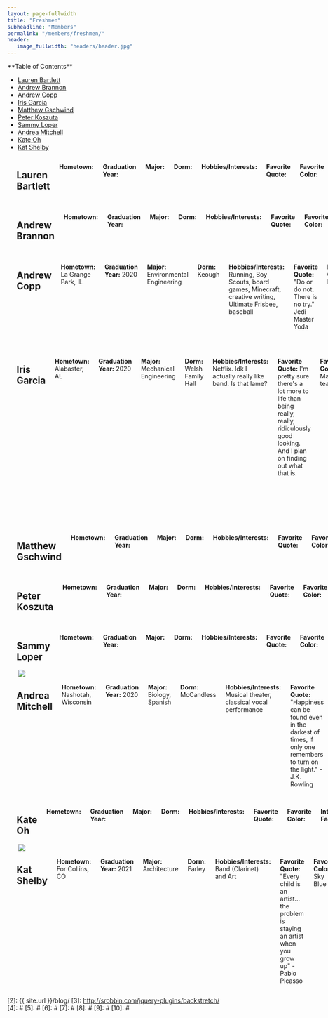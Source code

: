 ```yaml
---
layout: page-fullwidth
title: "Freshmen"
subheadline: "Members"
permalink: "/members/freshmen/"
header:
   image_fullwidth: "headers/header.jpg"
---
```


<div class="row">
<div class="medium-4 medium-push-8 columns" markdown="1">
<div class="panel radius" markdown="1">
**Table of Contents**

* <a href="#lauren_bartlett">Lauren Bartlett</a>
* <a href="#andrew_brannon">Andrew Brannon</a>
* <a href="#andrew_copp">Andrew Copp</a>
* <a href="#iris_garcia">Iris Garcia</a>
* <a href="#matthew_gschwind">Matthew Gschwind</a>
* <a href="#peter_koszuta">Peter Koszuta</a>
* <a href="#sammy_loper">Sammy Loper</a>
* <a href="#andrea_mitchell">Andrea Mitchell</a>
* <a href="#kate_oh">Kate Oh</a>
* <a href="#kat_shelby">Kat Shelby</a>

</div>
</div><!-- /.medium-4.columns -->



<div class="medium-8 medium-pull-4 columns" markdown="1">
<a name="lauren_bartlett"></a> 

## Lauren Bartlett

**Hometown:**

**Graduation Year:**

**Major:**

**Dorm:**

**Hobbies/Interests:**

**Favorite Quote:**

**Favorite Color:**

**Interesting Fact(s):**

**Future Plans:**

**Dream Job:**

**Favorite Song:**

**Favorite Place on Campus:**

**Favorite Band Memory:**

</div><!-- /.medium-8.columns -->
</div>



<div class="row">
<div class="medium-4 medium-push-8 columns" markdown="1"> 
&nbsp;

<!-- <img src="{{ site.url }}/images/bios/name.jpg"> -->
</div><!-- /.medium-4.columns -->
<div class="medium-8 medium-pull-4 columns" markdown="1">
<a name="andrew_brannon"></a> 

## Andrew Brannon

**Hometown:** 

**Graduation Year:**

**Major:** 

**Dorm:**

**Hobbies/Interests:**

**Favorite Quote:**

**Favorite Color:**

**Interesting Fact(s):**

**Future Plans:**

**Dream Job:**

**Favorite Song:**

**Favorite Place on Campus:**

**Favorite Band Memory:**


</div><!-- /.medium-8.columns -->
</div>



<div class="row">
<div class="medium-4 medium-push-8 columns" markdown="1"> 
&nbsp;

<!-- <img src="{{ site.url }}/images/bios/name.jpg"> -->
</div><!-- /.medium-4.columns -->
<div class="medium-8 medium-pull-4 columns" markdown="1">
<a name="andrew_copp"></a> 

## Andrew Copp

**Hometown:** La Grange Park, IL

**Graduation Year:** 2020

**Major:** Environmental Engineering

**Dorm:** Keough

**Hobbies/Interests:** Running, Boy Scouts, board games, Minecraft, creative writing, Ultimate Frisbee, baseball

**Favorite Quote:** "Do or do not. There is no try." Jedi Master Yoda

**Favorite Color:** Blue

**Interesting Fact(s):** I have an extra half of a vertebrae in my spine and an extra rib. 

**Future Plans:** Attending the University of Notre Dame for the next 4 years.

**Dream Job:** National Park Service Ranger

**Favorite Song:** America - Imagine Dragons

**Favorite Place on Campus:** Jordan Hall of Science

**Favorite Band Memory:** Band camp and making the marching band.


</div><!-- /.medium-8.columns -->
</div>




<div class="row">
<div class="medium-4 medium-push-8 columns" markdown="1"> 
&nbsp;

<!-- <img src="{{ site.url }}/images/bios/name.jpg"> -->
</div><!-- /.medium-4.columns -->
<div class="medium-8 medium-pull-4 columns" markdown="1">
<a name="iris_garcia"></a> 

## Iris Garcia

**Hometown:** Alabaster, AL

**Graduation Year:** 2020

**Major:** Mechanical Engineering

**Dorm:** Welsh Family Hall

**Hobbies/Interests:** Netflix. Idk I actually really like band. Is that lame?

**Favorite Quote:** I'm pretty sure there's a lot more to life than being really, really, ridiculously good looking. And I plan on finding out what that is.

**Favorite Color:** Maroon, teal

**Interesting Fact(s):** I can do a mean cartwheel

**Future Plans:** Travel, make bank, honestly just love the life I'm living

**Dream Job:** Disney Imagineer

**Favorite Song:** Right now they're "Crazy=Genius", "Me Too"

**Favorite Place on Campus:** Subject to change: my bed. I am tired 25/8

**Favorite Band Memory:** Band of the the Fighting Irish memory? Meeting all you lovely peopl!! Band in general? Going to Disney World with all my band friends last year


</div><!-- /.medium-8.columns -->
</div>




<div class="row">
<div class="medium-4 medium-push-8 columns" markdown="1"> 
&nbsp;

<!-- <img src="{{ site.url }}/images/bios/name.jpg"> -->
</div><!-- /.medium-4.columns -->
<div class="medium-8 medium-pull-4 columns" markdown="1">
<a name="matthew_gschwind"></a> 

## Matthew Gschwind

**Hometown:** 

**Graduation Year:**

**Major:** 

**Dorm:**

**Hobbies/Interests:**

**Favorite Quote:**

**Favorite Color:**

**Interesting Fact(s):**

**Future Plans:**

**Dream Job:**

**Favorite Song:**

**Favorite Place on Campus:**

**Favorite Band Memory:**


</div><!-- /.medium-8.columns -->
</div>



<div class="row">
<div class="medium-4 medium-push-8 columns" markdown="1"> 
&nbsp;

<!-- <img src="{{ site.url }}/images/bios/name.jpg"> -->
</div><!-- /.medium-4.columns -->
<div class="medium-8 medium-pull-4 columns" markdown="1">
<a name="peter_koszuta"></a> 

## Peter Koszuta

**Hometown:** 

**Graduation Year:**

**Major:** 

**Dorm:**

**Hobbies/Interests:**

**Favorite Quote:**

**Favorite Color:**

**Interesting Fact(s):**

**Future Plans:**

**Dream Job:**

**Favorite Song:**

**Favorite Place on Campus:**

**Favorite Band Memory:**


</div><!-- /.medium-8.columns -->
</div>



<div class="row">
<div class="medium-4 medium-push-8 columns" markdown="1"> 
&nbsp;

<!-- <img src="{{ site.url }}/images/bios/name.jpg"> -->
</div><!-- /.medium-4.columns -->
<div class="medium-8 medium-pull-4 columns" markdown="1">
<a name="sammy_loper"></a> 

## Sammy Loper

**Hometown:** 

**Graduation Year:**

**Major:** 

**Dorm:**

**Hobbies/Interests:**

**Favorite Quote:**

**Favorite Color:**

**Interesting Fact(s):**

**Future Plans:**

**Dream Job:**

**Favorite Song:**

**Favorite Place on Campus:**

**Favorite Band Memory:**


</div><!-- /.medium-8.columns -->
</div>



<div class="row">
<div class="medium-4 medium-push-8 columns" markdown="1"> 
&nbsp;

<img src="{{ site.url }}/images/bios/andrea.jpg">
</div><!-- /.medium-4.columns -->
<div class="medium-8 medium-pull-4 columns" markdown="1">
<a name="andrea_mitchell"></a> 

## Andrea Mitchell

**Hometown:** Nashotah, Wisconsin

**Graduation Year:** 2020

**Major:** Biology, Spanish

**Dorm:** McCandless

**Hobbies/Interests:** Musical theater, classical vocal performance 

**Favorite Quote:** "Happiness can be found even in the darkest of times, if only one remembers to turn on the light." -J.K. Rowling 

**Favorite Color:** Blue

**Interesting Fact(s):** Member of the Hammes family (Hammes Bookstore)

**Future Plans:** Med school

**Dream Job:** Pediatric physician

**Favorite Song:** "Budapest" -George Ezra

**Favorite Place on Campus:** The Grotto

**Favorite Band Memory:** First march out!


</div><!-- /.medium-8.columns -->
</div>



<div class="row">
<div class="medium-4 medium-push-8 columns" markdown="1"> 
&nbsp;

<!-- <img src="{{ site.url }}/images/bios/name.jpg"> -->
</div><!-- /.medium-4.columns -->
<div class="medium-8 medium-pull-4 columns" markdown="1">
<a name="kate_oh"></a> 

## Kate Oh

**Hometown:** 

**Graduation Year:**

**Major:** 

**Dorm:**

**Hobbies/Interests:**

**Favorite Quote:**

**Favorite Color:**

**Interesting Fact(s):**

**Future Plans:**

**Dream Job:**

**Favorite Song:**

**Favorite Place on Campus:**

**Favorite Band Memory:**


</div><!-- /.medium-8.columns -->
</div>



<div class="row">
<div class="medium-4 medium-push-8 columns" markdown="1"> 
&nbsp;

<img src="{{ site.url }}/images/bios/kat.png">
</div><!-- /.medium-4.columns -->
<div class="medium-8 medium-pull-4 columns" markdown="1">
<a name="kat_shelby"></a> 

## Kat Shelby

**Hometown:** For Collins, CO

**Graduation Year:** 2021

**Major:** Architecture

**Dorm:** Farley

**Hobbies/Interests:** Band (Clarinet) and Art

**Favorite Quote:** "Every child is an artist... the problem is staying an artist when you grow up" - Pablo Picasso

**Favorite Color:** Sky Blue

**Interesting Fact(s):** Love Cats

**Future Plans:** Intern during the summer and after college until I become a licensed architect

**Dream Job:** Architect

**Favorite Song:** I'm Yours

**Favorite Place on Campus:** Bond Hall

**Favorite Band Memory:** State Championships Freshman Year in High School for Marching Band


</div><!-- /.medium-8.columns -->
</div>

 [1]: http://kramdown.gettalong.org/converter/html.html#toc
 [2]: {{ site.url }}/blog/
 [3]: http://srobbin.com/jquery-plugins/backstretch/
 [4]: #
 [5]: #
 [6]: #
 [7]: #
 [8]: #
 [9]: #
 [10]: #